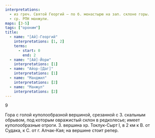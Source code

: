 ```yaml
---
interpretations:
  - из греч. Святой Георгий – по б. монастырю на зап. склоне горы.
  - ср. РПН манжули.
maps: [З-5]
tags: ["ороним"]
title:
  - name: "[Ай]-Георгий"
    interpretations: [1, 2]
    terms:
      - start: 0
        end: 2
  - name: "[Ай]-Йори"
    interpretations: [1]
  - name: "Айор-[Даг]"
    interpretations: [1]
  - name: "Манджил"
    interpretations: [2]
  - name: "Манжул"
    interpretations: [2]
---
```


9

Гора с голой куполообразной вершиной, срезанной с З. скальным обрывом, под
которым овражистый склон в редколесье; имеет куполообразные отроги. З. вершина
хр. Токлук-Сырт I, в 2 км к В. от Судака, к С. от г. Алчак-Кая; на вершине стоит
репер.
